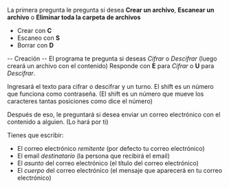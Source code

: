 La primera pregunta le pregunta si desea **Crear un archivo**, **Escanear un archivo** o **Eliminar toda la carpeta de archivos**

* Crear con **C**
* Escaneo con **S**
* Borrar con **D**

-- Creación --
El programa te pregunta si deseas *Cifrar* o *Descifrar* (luego creará un archivo con el contenido)
Responde con **E** para *Cifrar* o **U** para *Descifrar*.

Ingresará el texto para cifrar o descifrar y un turno.
El shift es un número que funciona como contraseña.
(El shift es un número que mueve los caracteres tantas posiciones como dice el número)

Después de eso, le preguntará si desea enviar un correo electrónico con el contenido a alguien. (Lo hará por ti)

Tienes que escribir:
* El correo electrónico *remitente* (por defecto tu correo electrónico)
* El email *destinatario* (la persona que recibirá el email)
* El *asunto* del correo electrónico (el título del correo electrónico)
* El *cuerpo* del correo electrónico (el mensaje que aparecerá en tu correo electrónico)
